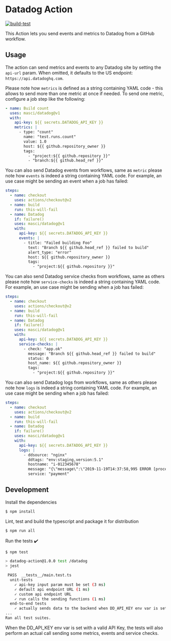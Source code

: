 # Datadog Action

[![build-test](https://github.com/masci/datadog/actions/workflows/test.yml/badge.svg)](https://github.com/masci/datadog/actions/workflows/test.yml)

This Action lets you send events and metrics to Datadog from a GitHub workflow.

## Usage

The action can send metrics and events to any Datadog site by setting the `api-url` param. When
omitted, it defaults to the US endpoint: `https://api.datadoghq.com`.

Please note how `metrics` is defined as a string containing YAML code - this
allows to send more than one metric at once if needed. To send one metric,
configure a job step like the following:

```yaml
- name: Build count
  uses: masci/datadog@v1
  with:
    api-key: ${{ secrets.DATADOG_API_KEY }}
    metrics: |
      - type: "count"
        name: "test.runs.count"
        value: 1.0
        host: ${{ github.repository_owner }}
        tags:
          - "project:${{ github.repository }}"
          - "branch:${{ github.head_ref }}"
```

You can also send Datadog events from workflows, same as `metric` please note
how `events` is indeed a string containing YAML code. For example, an use case
might be sending an event when a job has failed:

```yaml
steps:
  - name: checkout
    uses: actions/checkout@v2
  - name: build
    run: this-will-fail
  - name: Datadog
    if: failure()
    uses: masci/datadog@v1
    with:
      api-key: ${{ secrets.DATADOG_API_KEY }}
      events: |
        - title: "Failed building Foo"
          text: "Branch ${{ github.head_ref }} failed to build"
          alert_type: "error"
          host: ${{ github.repository_owner }}
          tags:
            - "project:${{ github.repository }}"
```

You can also send Datadog service checks from workflows, same as others please note
how `service-checks` is indeed a string containing YAML code. For example, an use case
might be sending when a job has failed:

```yaml
steps:
  - name: checkout
    uses: actions/checkout@v2
  - name: build
    run: this-will-fail
  - name: Datadog
    if: failure()
    uses: masci/datadog@v1
    with:
      api-key: ${{ secrets.DATADOG_API_KEY }}
      service-checks: |
        - check: "app.ok"
          message: "Branch ${{ github.head_ref }} failed to build"
          status: 0
          host_name: ${{ github.repository_owner }}
          tags:
            - "project:${{ github.repository }}"
```

You can also send Datadog logs from workflows, same as others please note
how `logs` is indeed a string containing YAML code. For example, an use case
might be sending when a job has failed:

```yaml
steps:
  - name: checkout
    uses: actions/checkout@v2
  - name: build
    run: this-will-fail
  - name: Datadog
    if: failure()
    uses: masci/datadog@v1
    with:
      api-key: ${{ secrets.DATADOG_API_KEY }}
      logs: |
        - ddsource: "nginx"
          ddtags: "env:staging,version:5.1"
          hostname: "i-012345678"
          message: "{\"message\":\"2019-11-19T14:37:58,995 ERROR [process.name][20081] Hello World\", \"level\":\"error\"}"
          service: "payment"
```

## Development

Install the dependencies
```bash
$ npm install
```

Lint, test and build the typescript and package it for distribution
```bash
$ npm run all
```

Run the tests :heavy_check_mark:
```bash
$ npm test

> datadog-action@1.0.0 test /datadog
> jest

 PASS  __tests__/main.test.ts
  unit-tests
    ✓ api-key input param must be set (3 ms)
    ✓ default api endpoint URL (1 ms)
    ✓ custom api endpoint URL
    ✓ run calls the sending functions (1 ms)
  end-to-end tests
    ✓ actually sends data to the backend when DD_API_KEY env var is set
...
Ran all test suites.
```

When the DD_API_KEY env var is set with a valid API Key, the tests will
also perform an actual call sending some metrics, events and service checks.
